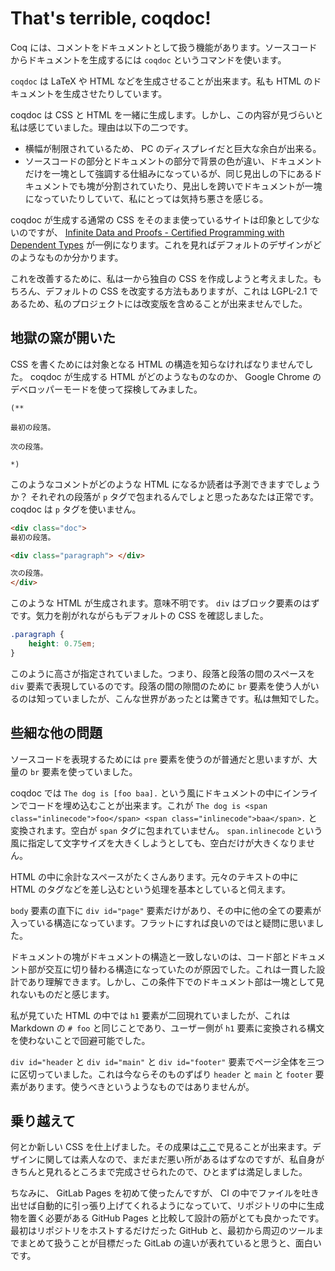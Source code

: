 # That's terrible, coqdoc!

Coq には、コメントをドキュメントとして扱う機能があります。ソースコードからドキュメントを生成するには `coqdoc` というコマンドを使います。

`coqdoc` は LaTeX や HTML などを生成させることが出来ます。私も HTML のドキュメントを生成させたりしています。

coqdoc は CSS と HTML を一緒に生成します。しかし、この内容が見づらいと私は感じていました。理由は以下の二つです。

* 横幅が制限されているため、 PC のディスプレイだと巨大な余白が出来る。
* ソースコードの部分とドキュメントの部分で背景の色が違い、ドキュメントだけを一塊として強調する仕組みになっているが、同じ見出しの下にあるドキュメントでも塊が分割されていたり、見出しを跨いでドキュメントが一塊になっていたりしていて、私にとっては気持ち悪さを感じる。

coqdoc が生成する通常の CSS をそのまま使っているサイトは印象として少ないのですが、 [Infinite Data and Proofs - Certified Programming with Dependent Types](http://adam.chlipala.net/cpdt/html/Coinductive.html) が一例になります。これを見ればデフォルトのデザインがどのようなものか分かります。

これを改善するために、私は一から独自の CSS を作成しようと考えました。もちろん、デフォルトの CSS を改変する方法もありますが、これは LGPL-2.1 であるため、私のプロジェクトには改変版を含めることが出来ませんでした。

## 地獄の窯が開いた

CSS を書くためには対象となる HTML の構造を知らなければなりませんでした。 coqdoc が生成する HTML がどのようなものなのか、 Google Chrome のデベロッパーモードを使って探検してみました。

```coq
(**

最初の段落。

次の段落。

*)
```

このようなコメントがどのような HTML になるか読者は予測できますでしょうか？ それぞれの段落が `p` タグで包まれるんでしょと思ったあなたは正常です。 coqdoc は `p` タグを使いません。

```html
<div class="doc">
最初の段落。

<div class="paragraph"> </div>

次の段落。
</div>
```

このような HTML が生成されます。意味不明です。 `div` はブロック要素のはずです。気力を削がれながらもデフォルトの CSS を確認しました。

```css
.paragraph {
    height: 0.75em;
}
```

このように高さが指定されていました。つまり、段落と段落の間のスペースを `div` 要素で表現しているのです。段落の間の隙間のために `br` 要素を使う人がいるのは知っていましたが、こんな世界があったとは驚きです。私は無知でした。

## 些細な他の問題

ソースコードを表現するためには `pre` 要素を使うのが普通だと思いますが、大量の `br` 要素を使っていました。

coqdoc では `The dog is [foo baa].` という風にドキュメントの中にインラインでコードを埋め込むことが出来ます。これが `The dog is <span class="inlinecode">foo</span> <span class="inlinecode">baa</span>.` と変換されます。空白が `span` タグに包まれていません。 `span.inlinecode` という風に指定して文字サイズを大きくしようとしても、空白だけが大きくなりません。

HTML の中に余計なスペースがたくさんあります。元々のテキストの中に HTML のタグなどを差し込むという処理を基本としていると伺えます。

`body` 要素の直下に `div id="page"` 要素だけがあり、その中に他の全ての要素が入っている構造になっています。フラットにすれば良いのではと疑問に思いました。

ドキュメントの塊がドキュメントの構造と一致しないのは、コード部とドキュメント部が交互に切り替わる構造になっていたのが原因でした。これは一貫した設計であり理解できます。しかし、この条件下でのドキュメント部は一塊として見れないものだと感じます。

私が見ていた HTML の中では `h1` 要素が二回現れていましたが、これは Markdown の `# foo` と同じことであり、ユーザー側が `h1` 要素に変換される構文を使わないことで回避可能でした。

`div id="header` と `div id="main"` と `div id="footer"` 要素でページ全体を三つに区切っていました。これは今ならそのものずばり `header` と `main` と `footer` 要素があります。使うべきというようなものではありませんが。

## 乗り越えて

何とか新しい CSS を仕上げました。その成果は[ここ](https://hexirp.gitlab.io/googology-in-coq/GiC.Base.html)で見ることが出来ます。デザインに関しては素人なので、まだまだ悪い所があるはずなのですが、私自身がきちんと見れるところまで完成させられたので、ひとまずは満足しました。

ちなみに、 GitLab Pages を初めて使ったんですが、 CI の中でファイルを吐き出せば自動的に引っ張り上げてくれるようになっていて、リポジトリの中に生成物を置く必要がある GitHub Pages と比較して設計の筋がとても良かったです。最初はリポジトリをホストするだけだった GitHub と、最初から周辺のツールまでまとめて扱うことが目標だった GitLab の違いが表れていると思うと、面白いです。
